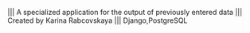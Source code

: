 ||| A specialized application for the output of previously entered data
||| Created by Karina Rabcovskaya
||| Django,PostgreSQL
